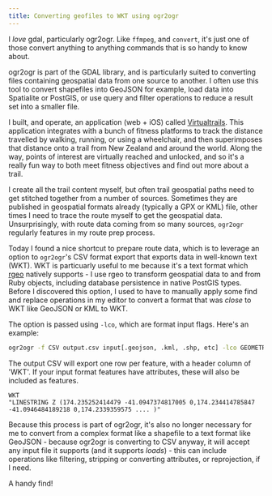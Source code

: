 ```yaml
---
title: Converting geofiles to WKT using ogr2ogr
---
```


I _love_ gdal, particularly ogr2ogr. Like `ffmpeg`, and `convert`, it's just one
of those convert anything to anything commands that is so handy to know about.

ogr2ogr is part of the GDAL library, and is particularly suited to converting
files containing geospatial data from one source to another. I often use this
tool to convert shapefiles into GeoJSON for example, load data into Spatialite
or PostGIS, or use query and filter operations to reduce a result set into a
smaller file.

I built, and operate, an application (web + iOS) called
[Virtualtrails](https://virtualtrails.app). This application integrates with a
bunch of fitness platforms to track the distance travelled by walking, running,
or using a wheelchair, and then superimposes that distance onto a trail from New
Zealand and around the world. Along the way, points of interest are virtually
reached and unlocked, and so it's a really fun way to both meet fitness
objectives and find out more about a trail.

I create all the trail content myself, but often trail geospatial paths need to
get stitched together from a number of sources. Sometimes they are published in
geospatial formats already (typically a GPX or KML) file, other times I need to
trace the route myself to get the geospatial data. Unsurprisingly, with route
data coming from so many sources, `ogr2ogr` regularly features in my route prep
process.

Today I found a nice shortcut to prepare route data, which is to leverage an
option to `ogr2ogr`'s CSV format export that exports data in well-known text
(WKT). WKT is particuarly useful to me because it's a text format which
[rgeo](https://gem.wtf/rgeo) natively supports - I use rgeo to transform
geospatial data to and from Ruby objects, including database persistence in
native PostGIS types. Before I discovered this option, I used to have to
manually apply some find and replace operations in my editor to convert a format
that was _close_ to WKT like GeoJSON or KML to WKT.

The option is passed using `-lco`, which are format input flags. Here's an
example:

```bash
ogr2ogr -f CSV output.csv input[.geojson, .kml, .shp, etc] -lco GEOMETRY=AS_WKT
```

The output CSV will export one row per feature, with a header column of 'WKT'.
If your input format features have attributes, these will also be included as
features.

```csv
WKT
"LINESTRING Z (174.235252414479 -41.0947374817005 0,174.234414785847 -41.0946484189218 0,174.2339359575 .... )"
```

Because this process is part of ogr2ogr, it's also no longer necessary for me to
convert from a complex format like a shapefile to a text format like GeoJSON -
because ogr2ogr is converting to CSV anyway, it will accept any input file it
supports (and it supports _loads_) - this can include operations like filtering,
stripping or converting attributes, or reprojection, if I need.

A handy find!
